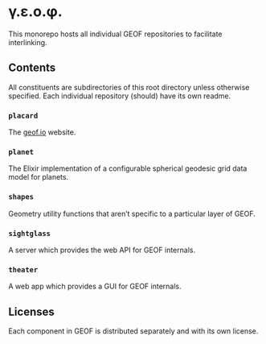 # γ.ε.ο.φ.

This monorepo hosts all individual GEOF repositories to facilitate interlinking.

## Contents

All constituents are subdirectories of this root directory unless otherwise specified. Each individual repository (should) have its own readme.

### `placard`

The [geof.io](https://geof.io) website.

### `planet`

The Elixir implementation of a configurable spherical geodesic grid data model for planets.

### `shapes`

Geometry utility functions that aren’t specific to a particular layer of GEOF.

### `sightglass`

A server which provides the web API for GEOF internals.

### `theater`

A web app which provides a GUI for GEOF internals.

## Licenses

Each component in GEOF is distributed separately and with its own license.
